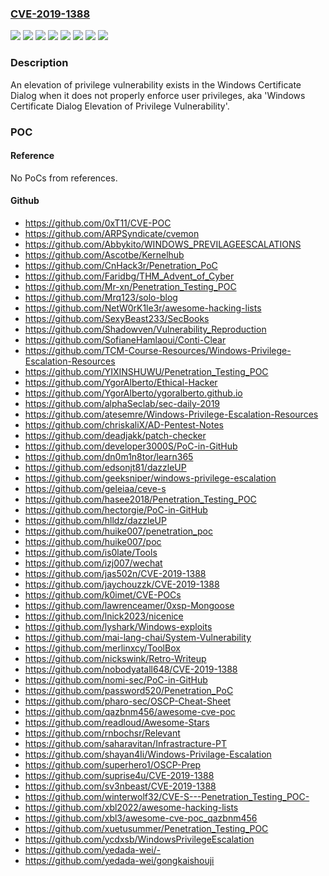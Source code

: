 ### [CVE-2019-1388](https://cve.mitre.org/cgi-bin/cvename.cgi?name=CVE-2019-1388)
![](https://img.shields.io/static/v1?label=Product&message=Windows%2010%20Version%201903%20for%2032-bit%20Systems&color=blue)
![](https://img.shields.io/static/v1?label=Product&message=Windows%2010%20Version%201903%20for%20ARM64-based%20Systems&color=blue)
![](https://img.shields.io/static/v1?label=Product&message=Windows%2010%20Version%201903%20for%20x64-based%20Systems&color=blue)
![](https://img.shields.io/static/v1?label=Product&message=Windows%20Server%2C%20version%201903%20(Server%20Core%20installation)&color=blue)
![](https://img.shields.io/static/v1?label=Product&message=Windows%20Server&color=blue)
![](https://img.shields.io/static/v1?label=Product&message=Windows&color=blue)
![](https://img.shields.io/static/v1?label=Version&message=n%2Fa&color=blue)
![](https://img.shields.io/static/v1?label=Vulnerability&message=Elevation%20of%20Privilege&color=brighgreen)

### Description

An elevation of privilege vulnerability exists in the Windows Certificate Dialog when it does not properly enforce user privileges, aka 'Windows Certificate Dialog Elevation of Privilege Vulnerability'.

### POC

#### Reference
No PoCs from references.

#### Github
- https://github.com/0xT11/CVE-POC
- https://github.com/ARPSyndicate/cvemon
- https://github.com/Abbykito/WINDOWS_PREVILAGEESCALATIONS
- https://github.com/Ascotbe/Kernelhub
- https://github.com/CnHack3r/Penetration_PoC
- https://github.com/Faridbg/THM_Advent_of_Cyber
- https://github.com/Mr-xn/Penetration_Testing_POC
- https://github.com/Mrq123/solo-blog
- https://github.com/NetW0rK1le3r/awesome-hacking-lists
- https://github.com/SexyBeast233/SecBooks
- https://github.com/Shadowven/Vulnerability_Reproduction
- https://github.com/SofianeHamlaoui/Conti-Clear
- https://github.com/TCM-Course-Resources/Windows-Privilege-Escalation-Resources
- https://github.com/YIXINSHUWU/Penetration_Testing_POC
- https://github.com/YgorAlberto/Ethical-Hacker
- https://github.com/YgorAlberto/ygoralberto.github.io
- https://github.com/alphaSeclab/sec-daily-2019
- https://github.com/atesemre/Windows-Privilege-Escalation-Resources
- https://github.com/chriskaliX/AD-Pentest-Notes
- https://github.com/deadjakk/patch-checker
- https://github.com/developer3000S/PoC-in-GitHub
- https://github.com/dn0m1n8tor/learn365
- https://github.com/edsonjt81/dazzleUP
- https://github.com/geeksniper/windows-privilege-escalation
- https://github.com/geleiaa/ceve-s
- https://github.com/hasee2018/Penetration_Testing_POC
- https://github.com/hectorgie/PoC-in-GitHub
- https://github.com/hlldz/dazzleUP
- https://github.com/huike007/penetration_poc
- https://github.com/huike007/poc
- https://github.com/is0late/Tools
- https://github.com/izj007/wechat
- https://github.com/jas502n/CVE-2019-1388
- https://github.com/jaychouzzk/CVE-2019-1388
- https://github.com/k0imet/CVE-POCs
- https://github.com/lawrenceamer/0xsp-Mongoose
- https://github.com/lnick2023/nicenice
- https://github.com/lyshark/Windows-exploits
- https://github.com/mai-lang-chai/System-Vulnerability
- https://github.com/merlinxcy/ToolBox
- https://github.com/nickswink/Retro-Writeup
- https://github.com/nobodyatall648/CVE-2019-1388
- https://github.com/nomi-sec/PoC-in-GitHub
- https://github.com/password520/Penetration_PoC
- https://github.com/pharo-sec/OSCP-Cheat-Sheet
- https://github.com/qazbnm456/awesome-cve-poc
- https://github.com/readloud/Awesome-Stars
- https://github.com/rnbochsr/Relevant
- https://github.com/saharavitan/Infrastracture-PT
- https://github.com/shayan4Ii/Windows-Privilage-Escalation
- https://github.com/superhero1/OSCP-Prep
- https://github.com/suprise4u/CVE-2019-1388
- https://github.com/sv3nbeast/CVE-2019-1388
- https://github.com/winterwolf32/CVE-S---Penetration_Testing_POC-
- https://github.com/xbl2022/awesome-hacking-lists
- https://github.com/xbl3/awesome-cve-poc_qazbnm456
- https://github.com/xuetusummer/Penetration_Testing_POC
- https://github.com/ycdxsb/WindowsPrivilegeEscalation
- https://github.com/yedada-wei/-
- https://github.com/yedada-wei/gongkaishouji

